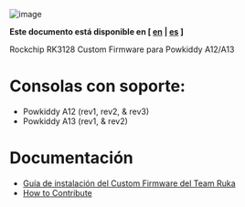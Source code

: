 ![image](https://user-images.githubusercontent.com/67930710/117461690-22bc2e80-af4e-11eb-8ac5-240f600ebe39.png)

**Este documento está disponible en [ [en](../readme.md) | [es](doc/readme_es.md) ]**

Rockchip RK3128 Custom Firmware para Powkiddy A12/A13

# Consolas con soporte:

* Powkiddy A12 (rev1, rev2, & rev3)
* Powkiddy A13 (rev1, & rev2)

# Documentación

* [Guía de instalación del Custom Firmware del Team Ruka](install_es.md)
* [How to Contribute](../CONTRIBUTING.md)
